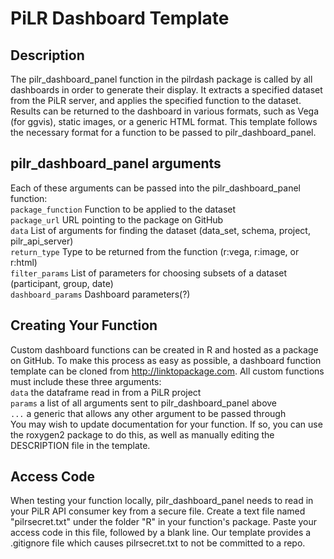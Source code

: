 PiLR Dashboard Template
============

Description
-----------
The pilr_dashboard_panel function in the pilrdash package is called by all dashboards in
order to generate their display. It extracts a specified dataset from the PiLR server, and 
applies the specified function to the dataset. Results can be returned to the dashboard in 
various formats, such as Vega (for ggvis), static images, or a generic HTML format. This template
follows the necessary format for a function to be passed to pilr_dashboard_panel.   

pilr_dashboard_panel arguments
---------
Each of these arguments can be passed into the pilr_dashboard_panel function:  
`package_function` Function to be applied to the dataset  
`package_url` URL pointing to the package on GitHub  
`data` List of arguments for finding the dataset (data_set, schema, project, pilr_api_server)  
`return_type` Type to be returned from the function (r:vega, r:image, or r:html)  
`filter_params` List of parameters for choosing subsets of a dataset (participant, group, date)  
`dashboard_params` Dashboard parameters(?)  

Creating Your Function
----------------------
Custom dashboard functions can be created in R and hosted as a package on GitHub. To make this 
process as easy as possible, a dashboard function template can be cloned from <http://linktopackage.com>. 
All custom functions must include these three arguments:  
`data` the dataframe read in from a PiLR project  
`params` a list of all arguments sent to pilr_dashboard_panel above  
`...` a generic that allows any other argument to be passed through  
You may wish to update documentation for your function. If so, you can use the roxygen2 package to do this, 
as well as manually editing the DESCRIPTION file in the template.  

Access Code
-----------
When testing your function locally, pilr_dashboard_panel needs to read in your PiLR API
consumer key from a secure file. Create a text file named "pilrsecret.txt" under the folder
"R" in your function's package. Paste your access code in this file, followed by a blank line. 
Our template provides a .gitignore file which causes pilrsecret.txt to not be committed to a repo.  

